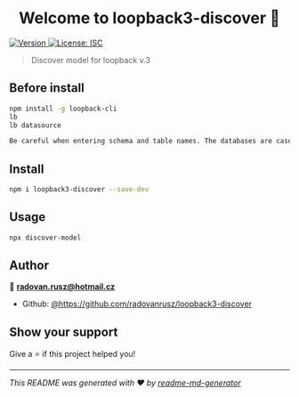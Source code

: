 <h1 align="center">Welcome to loopback3-discover 👋</h1>
<p>
  <a href="https://www.npmjs.com/package/loopback3-discover" target="_blank">
    <img alt="Version" src="https://img.shields.io/npm/v/loopback3-discover.svg">
  </a>
  <a href="#" target="_blank">
    <img alt="License: ISC" src="https://img.shields.io/badge/License-ISC-yellow.svg" />
  </a>
</p>

> Discover model for loopback v.3

## Before install

```sh
npm install -g loopback-cli
lb
lb datasource

Be careful when entering schema and table names. The databases are case sensitive
```

## Install

```sh
npm i loopback3-discover --save-dev
```

## Usage

```sh
npx discover-model
```

## Author

👤 **radovan.rusz@hotmail.cz**

* Github: [@https:\/\/github.com\/radovanrusz\/loopback3-discover](https://github.com/https:\/\/github.com\/radovanrusz\/loopback3-discover)

## Show your support

Give a ⭐️ if this project helped you!

***
_This README was generated with ❤️ by [readme-md-generator](https://github.com/kefranabg/readme-md-generator)_